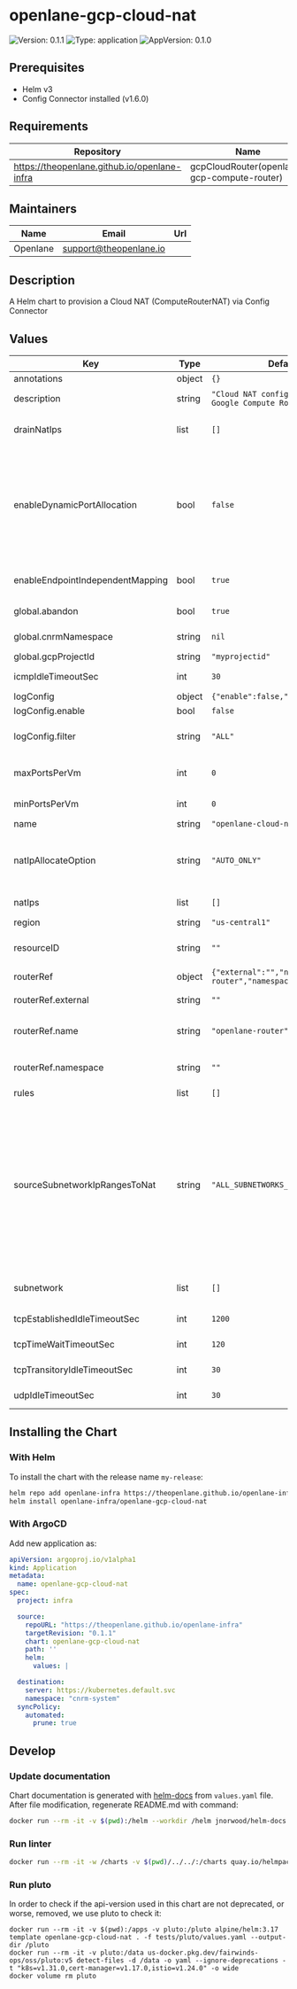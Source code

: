 # openlane-gcp-cloud-nat

![Version: 0.1.1](https://img.shields.io/badge/Version-0.1.1-informational?style=flat-square) ![Type: application](https://img.shields.io/badge/Type-application-informational?style=flat-square) ![AppVersion: 0.1.0](https://img.shields.io/badge/AppVersion-0.1.0-informational?style=flat-square)

## Prerequisites

- Helm v3
- Config Connector installed (v1.6.0)

## Requirements

| Repository | Name | Version |
|------------|------|---------|
| https://theopenlane.github.io/openlane-infra | gcpCloudRouter(openlane-gcp-compute-router) | 0.1.0 |

## Maintainers

| Name | Email | Url |
| ---- | ------ | --- |
| Openlane | <support@theopenlane.io> |  |

## Description

A Helm chart to provision a Cloud NAT (ComputeRouterNAT) via Config Connector

## Values

| Key | Type | Default | Description |
|-----|------|---------|-------------|
| annotations | object | `{}` | Add annotations to the Cloud NAT. |
| description | string | `"Cloud NAT configuration for Google Compute Router"` | A text description of the Cloud NAT. Must be less than or equal to 256 UTF-8 bytes. |
| drainNatIps | list | `[]` | A list of IP resources to be drained. These IPs must be valid static external IPs that have been assigned to the NAT. |
| enableDynamicPortAllocation | bool | `false` | Enable Dynamic Port Allocation. If minPortsPerVm is set, minPortsPerVm must be set to a power of two greater than or equal to 32. If minPortsPerVm is not set, a minimum of 32 ports will be allocated to a VM from this NAT config. If maxPortsPerVm is set, maxPortsPerVm must be set to a power of two greater than minPortsPerVm. If maxPortsPerVm is not set, a maximum of 65536 ports will be allocated to a VM from this NAT config. Mutually exclusive with enableEndpointIndependentMapping. |
| enableEndpointIndependentMapping | bool | `true` | Specifies if endpoint independent mapping is enabled. This is enabled by default. For more information see the [official documentation](https://cloud.google.com/nat/docs/overview#specs-rfcs). |
| global.abandon | bool | `true` | If true, Keep the Cloud NAT even after the kcc resource deletion. |
| global.cnrmNamespace | string | `nil` | Allows to deploy in another namespace than the release one |
| global.gcpProjectId | string | `"myprojectid"` | Google Project ID |
| icmpIdleTimeoutSec | int | `30` | Timeout (in seconds) for ICMP connections. Defaults to 30s if not set. |
| logConfig | object | `{"enable":false,"filter":"ALL"}` | Configuration for logging on NAT. |
| logConfig.enable | bool | `false` | Indicates whether or not to export logs. |
| logConfig.filter | string | `"ALL"` | Specifies the desired filtering of logs on this NAT. Possible values: ["ERRORS_ONLY", "TRANSLATIONS_ONLY", "ALL"]. |
| maxPortsPerVm | int | `0` | Maximum number of ports allocated to a VM from this NAT. This field can only be set when enableDynamicPortAllocation is enabled. |
| minPortsPerVm | int | `0` | Minimum number of ports allocated to a VM from this NAT. |
| name | string | `"openlane-cloud-nat"` | Name of the Compute Router. |
| natIpAllocateOption | string | `"AUTO_ONLY"` | How external IPs should be allocated for this NAT. Valid values are 'AUTO_ONLY' for only allowing NAT IPs allocated by Google Cloud Platform, or 'MANUAL_ONLY' for only user-allocated NAT IP addresses. Possible values: ["MANUAL_ONLY", "AUTO_ONLY"]. |
| natIps | list | `[]` | NAT IPs. Only valid if natIpAllocateOption is set to MANUAL_ONLY. |
| region | string | `"us-central1"` | Immutable. Region where the router and NAT reside. |
| resourceID | string | `""` | Immutable. Optional. The name of the resource. Used for creation and acquisition. When unset, the value of `metadata.name` is used as the default. |
| routerRef | object | `{"external":"","name":"openlane-router","namespace":""}` | The Cloud Router in which this NAT will be configured. |
| routerRef.external | string | `""` | Allowed value: The `name` field of a `ComputeRouter` resource. |
| routerRef.name | string | `"openlane-router"` | Name of the referent. More info: https://kubernetes.io/docs/concepts/overview/working-with-objects/names/#names |
| routerRef.namespace | string | `""` | Namespace of the referent. More info: https://kubernetes.io/docs/concepts/overview/working-with-objects/namespaces/ |
| rules | list | `[]` | A list of rules associated with this NAT. |
| sourceSubnetworkIpRangesToNat | string | `"ALL_SUBNETWORKS_ALL_IP_RANGES"` | How NAT should be configured per Subnetwork. If 'ALL_SUBNETWORKS_ALL_IP_RANGES', all of the IP ranges in every Subnetwork are allowed to Nat. If 'ALL_SUBNETWORKS_ALL_PRIMARY_IP_RANGES', all of the primary IP ranges in every Subnetwork are allowed to Nat. 'LIST_OF_SUBNETWORKS': A list of Subnetworks are allowed to Nat (specified in the field subnetwork below). Note that if this field contains ALL_SUBNETWORKS_ALL_IP_RANGES or ALL_SUBNETWORKS_ALL_PRIMARY_IP_RANGES, then there should not be any other RouterNat section in any Router for this network in this region. Possible values: ["ALL_SUBNETWORKS_ALL_IP_RANGES", "ALL_SUBNETWORKS_ALL_PRIMARY_IP_RANGES", "LIST_OF_SUBNETWORKS"]. |
| subnetwork | list | `[]` | One or more subnetwork NAT configurations. Only used if 'source_subnetwork_ip_ranges_to_nat' is set to 'LIST_OF_SUBNETWORKS'. |
| tcpEstablishedIdleTimeoutSec | int | `1200` | Timeout (in seconds) for TCP established connections. Defaults to 1200s if not set. |
| tcpTimeWaitTimeoutSec | int | `120` | Timeout (in seconds) for TCP connections that are in TIME_WAIT state. Defaults to 120s if not set. |
| tcpTransitoryIdleTimeoutSec | int | `30` | Timeout (in seconds) for TCP transitory connections. Defaults to 30s if not set. |
| udpIdleTimeoutSec | int | `30` | Timeout (in seconds) for UDP connections. Defaults to 30s if not set. |

## Installing the Chart

### With Helm

To install the chart with the release name `my-release`:

```bash
helm repo add openlane-infra https://theopenlane.github.io/openlane-infra
helm install openlane-infra/openlane-gcp-cloud-nat
```

### With ArgoCD

Add new application as:

```yaml
apiVersion: argoproj.io/v1alpha1
kind: Application
metadata:
  name: openlane-gcp-cloud-nat
spec:
  project: infra

  source:
    repoURL: "https://theopenlane.github.io/openlane-infra"
    targetRevision: "0.1.1"
    chart: openlane-gcp-cloud-nat
    path: ''
    helm:
      values: |

  destination:
    server: https://kubernetes.default.svc
    namespace: "cnrm-system"
  syncPolicy:
    automated:
      prune: true
```

## Develop

### Update documentation

Chart documentation is generated with [helm-docs](https://github.com/norwoodj/helm-docs) from `values.yaml` file.
After file modification, regenerate README.md with command:

```bash
docker run --rm -it -v $(pwd):/helm --workdir /helm jnorwood/helm-docs:v1.14.2 helm-docs
```

### Run linter

```bash
docker run --rm -it -w /charts -v $(pwd)/../../:/charts quay.io/helmpack/chart-testing:v3.12.0 ct lint --charts /charts/charts/openlane-gcp-cloud-nat --config /charts/charts/openlane-gcp-cloud-nat/ct.yaml
```

### Run pluto

In order to check if the api-version used in this chart are not deprecated, or worse, removed, we use pluto to check it:

```
docker run --rm -it -v $(pwd):/apps -v pluto:/pluto alpine/helm:3.17 template openlane-gcp-cloud-nat . -f tests/pluto/values.yaml --output-dir /pluto
docker run --rm -it -v pluto:/data us-docker.pkg.dev/fairwinds-ops/oss/pluto:v5 detect-files -d /data -o yaml --ignore-deprecations -t "k8s=v1.31.0,cert-manager=v1.17.0,istio=v1.24.0" -o wide
docker volume rm pluto
```

